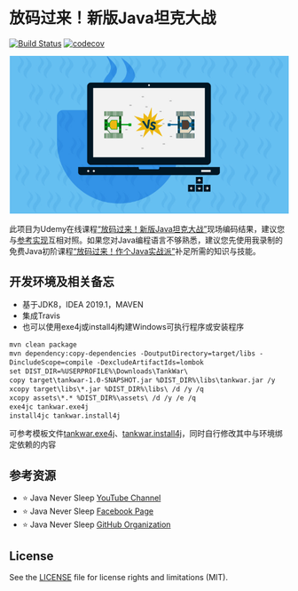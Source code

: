 # 放码过来！新版Java坦克大战

[![Build Status](https://travis-ci.org/JavaNeverSleep/udemy-tankwar.svg?branch=master)](https://travis-ci.org/JavaNeverSleep/udemy-tankwar)
[![codecov](https://codecov.io/gh/JavaNeverSleep/udemy-tankwar/branch/master/graph/badge.svg)](https://codecov.io/gh/JavaNeverSleep/udemy-tankwar)

[![](assets/images/udemy-course.jpg)](https://www.udemy.com/course/java-tank-war/?couponCode=JAVANEVERSLEEP-MAY)

此项目为Udemy在线课程[“放码过来！新版Java坦克大战”](https://www.udemy.com/course/java-tank-war/?couponCode=JAVANEVERSLEEP-MAY)现场编码结果，建议您与[参考实现](https://github.com/ny83427/tankwar)互相对照。如果您对Java编程语言不够熟悉，建议您先使用我录制的免费Java初阶课程[“放码过来！作个Java实战派”](https://www.udemy.com/java-warrior-part1)补足所需的知识与技能。


## 开发环境及相关备忘

* 基于JDK8，IDEA 2019.1，MAVEN
* 集成Travis
* 也可以使用exe4j或install4j构建Windows可执行程序或安装程序
```shell
mvn clean package
mvn dependency:copy-dependencies -DoutputDirectory=target/libs -DincludeScope=compile -DexcludeArtifactIds=lombok
set DIST_DIR=%USERPROFILE%\Downloads\TankWar\
copy target\tankwar-1.0-SNAPSHOT.jar %DIST_DIR%\libs\tankwar.jar /y
xcopy target\libs\*.jar %DIST_DIR%\libs\ /d /y /q
xcopy assets\*.* %DIST_DIR%\assets\ /d /y /e /q
exe4jc tankwar.exe4j
install4jc tankwar.install4j
```

可参考模板文件[tankwar.exe4j](tankwar.exe4j)、[tankwar.install4j](tankwar.install4j)，同时自行修改其中与环境绑定依赖的内容

## 参考资源

- ⭐️ Java Never Sleep [YouTube Channel](https://bit.ly/2F2fMFP)
- ⭐️ Java Never Sleep [Facebook Page](https://www.facebook.com/javanotsleep)
- ⭐️ Java Never Sleep [GitHub Organization](https://github.com/JavaNeverSleep)

## License
See the [LICENSE](LICENSE.md) file for license rights and limitations (MIT).